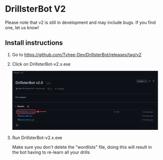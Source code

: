 # DrillsterBot V2
Please note that v2 is still in development and may include bugs.
If you find one, let us know!
## Install instructions
1. Go to https://github.com/Tvhee-Dev/DrillsterBot/releases/tag/v2
2. Click on DrillsterBot-v2.x.exe

    ![Step 2](readme/Step2.png?raw=true)
3. Run DrillsterBot-v2.x.exe

   Make sure you don't delete the "wordlists" file, doing this will result in the bot having to re-learn all your drills
